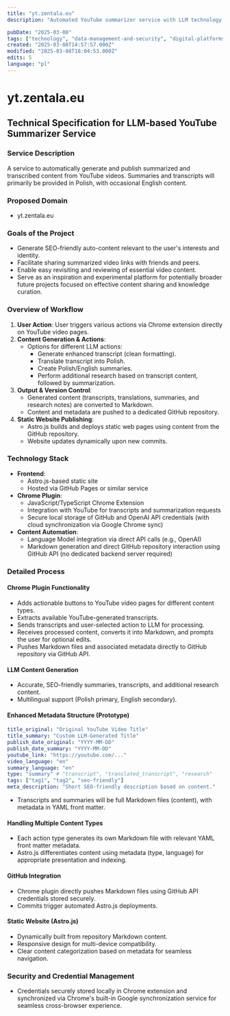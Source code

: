 ```yaml
---
title: "yt.zentala.eu"
description: "Automated YouTube summarizer service with LLM technology, Polish-English support & secure GitHub integration"

pubDate: "2025-03-08"
tags: ["technology", "data-management-and-security", "digital-platforms"]
created: "2025-03-08T14:57:57.000Z"
modified: "2025-03-08T18:04:53.000Z"
edits: 5
language: "pl"
---
```


# yt.zentala.eu

## Technical Specification for LLM-based YouTube Summarizer Service

### Service Description
A service to automatically generate and publish summarized and transcribed content from YouTube videos. Summaries and transcripts will primarily be provided in Polish, with occasional English content.

### Proposed Domain
- yt.zentala.eu

### Goals of the Project
- Generate SEO-friendly auto-content relevant to the user's interests and identity.
- Facilitate sharing summarized video links with friends and peers.
- Enable easy revisiting and reviewing of essential video content.
- Serve as an inspiration and experimental platform for potentially broader future projects focused on effective content sharing and knowledge curation.

### Overview of Workflow
1. **User Action**: User triggers various actions via Chrome extension directly on YouTube video pages.
2. **Content Generation & Actions**:
   - Options for different LLM actions:
     - Generate enhanced transcript (clean formatting).
     - Translate transcript into Polish.
     - Create Polish/English summaries.
     - Perform additional research based on transcript content, followed by summarization.
3. **Output & Version Control**:
   - Generated content (transcripts, translations, summaries, and research notes) are converted to Markdown.
   - Content and metadata are pushed to a dedicated GitHub repository.
4. **Static Website Publishing**:
   - Astro.js builds and deploys static web pages using content from the GitHub repository.
   - Website updates dynamically upon new commits.

### Technology Stack
- **Frontend**:
  - Astro.js-based static site
  - Hosted via GitHub Pages or similar service
- **Chrome Plugin**:
  - JavaScript/TypeScript Chrome Extension
  - Integration with YouTube for transcripts and summarization requests
  - Secure local storage of GitHub and OpenAI API credentials (with cloud synchronization via Google Chrome sync)
- **Content Automation**:
  - Language Model integration via direct API calls (e.g., OpenAI)
  - Markdown generation and direct GitHub repository interaction using GitHub API (no dedicated backend server required)

### Detailed Process
#### Chrome Plugin Functionality
- Adds actionable buttons to YouTube video pages for different content types.
- Extracts available YouTube-generated transcripts.
- Sends transcripts and user-selected action to LLM for processing.
- Receives processed content, converts it into Markdown, and prompts the user for optional edits.
- Pushes Markdown files and associated metadata directly to GitHub repository via GitHub API.

#### LLM Content Generation
- Accurate, SEO-friendly summaries, transcripts, and additional research content.
- Multilingual support (Polish primary, English secondary).

#### Enhanced Metadata Structure (Prototype)
```yaml
title_original: "Original YouTube Video Title"
title_summary: "Custom LLM-Generated Title"
publish_date_original: "YYYY-MM-DD"
publish_date_summary: "YYYY-MM-DD"
youtube_link: "https://youtube.com/..."
video_language: "en"
summary_language: "en"
type: "summary" # "transcript", "translated_transcript", "research"
tags: ["tag1", "tag2", "seo-friendly"]
meta_description: "Short SEO-friendly description based on content."
```
- Transcripts and summaries will be full Markdown files (content), with metadata in YAML front matter.

#### Handling Multiple Content Types
- Each action type generates its own Markdown file with relevant YAML front matter metadata.
- Astro.js differentiates content using metadata (type, language) for appropriate presentation and indexing.

#### GitHub Integration
- Chrome plugin directly pushes Markdown files using GitHub API credentials stored securely.
- Commits trigger automated Astro.js deployments.

#### Static Website (Astro.js)
- Dynamically built from repository Markdown content.
- Responsive design for multi-device compatibility.
- Clear content categorization based on metadata for seamless navigation.

### Security and Credential Management
- Credentials securely stored locally in Chrome extension and synchronized via Chrome's built-in Google synchronization service for seamless cross-browser experience.